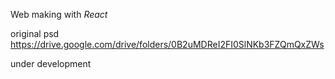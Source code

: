 Web making with *React*

original psd
https://drive.google.com/drive/folders/0B2uMDReI2FI0SlNKb3FZQmQxZWs

under development
